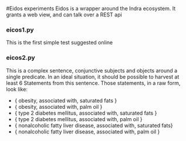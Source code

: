 #Eidos experiments
Eidos is a wrapper around the Indra ecosystem. It grants a web view, and can talk over a REST api

### eicos1.py
This is the first simple test suggested online

### eicos2.py
This is a complex sentence, conjunctive subjects and objects around a single predicate. In an ideal situation, it should be possible
to harvest at least 6 Statements from this sentence. Those statements, in a raw form, look like:

* { obesity, associated with, saturated fats }
* { obesity, associated with, palm oil }
* { type 2 diabetes mellitus, associated with, saturated fats }
* { type 2 diabetes mellitus, associated with, palm oil }
* { nonalcoholic fatty liver disease, associated with, saturated fats}
* { nonalcoholic fatty liver disease, associated with, palm oil }


